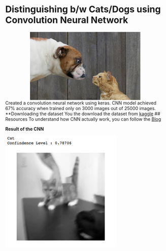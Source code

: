# Distinguishing b/w Cats/Dogs using Convolution Neural Network 
<center>
	<img src="./images/img.tiff" width="350"/ align="center">
</center>
Created a convolution neural network using keras. CNN model achieved 67% accuracy when trained only on 3000 images out of 25000 images.
**Downloading the dataset
You the download the dataset from  <a href="https://www.kaggle.com/c/dogs-vs-cats">kaggle</a>
## Resources
To understand how CNN actually work, you can follow the <a href="http://colah.github.io/posts/2014-07-Conv-Nets-Modular/">Blog</a>



**Result of the CNN**
<p >
  <img src="./images/cat_eg.tiff" width="350"/>
</p>